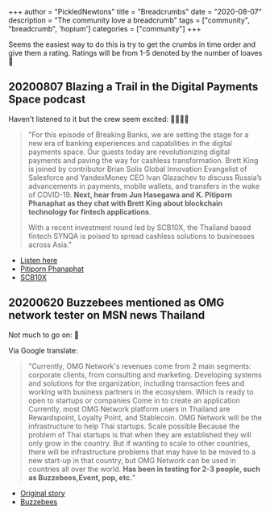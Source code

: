 +++
author = "PickledNewtons"
title = "Breadcrumbs"
date = "2020-08-07"
description = "The community love a breadcrumb"
tags = ["community", "breadcrumb", 'hopium']
categories = ["community"]
+++

Seems the easiest way to do this is try to get the crumbs in time order and give them a rating. Ratings will be from 1-5 denoted by the number of loaves :bread:

## 20200807 Blazing a Trail in the Digital Payments Space podcast

Haven't listened to it but the crew seem excited: :bread::bread::bread::bread:

> "For this episode of Breaking Banks, we are setting the stage for a new era of banking experiences and capabilities in the digital payments space. Our guests today are revolutionizing digital payments and paving the way for cashless transformation. Brett King is joined by contributor Brian Solis Global Innovation Evangelist of Salesforce and YandexMoney CEO Ivan Glazachev to discuss Russia’s advancements in payments, mobile wallets, and transfers in the wake of COVID-19. **Next, hear from Jun Hasegawa and K. Pitiporn Phanaphat as they chat with Brett King about blockchain technology for fintech applications**.
>
> With a recent investment round led by SCB10X, the Thailand based fintech SYNQA is poised to spread cashless solutions to businesses across Asia."

* [Listen here](https://podcasts.apple.com/nz/podcast/blazing-a-trail-in-the-digital-payments-space/id641357669?i=1000487340942)
* [Pitiporn Phanaphat](https://th.linkedin.com/in/pitiporn-phanaphat-4a082843)
* [SCB10X](https://scb10x.com/)

## 20200620 Buzzebees mentioned as OMG network tester on MSN news Thailand

Not much to go on: :bread:

Via Google translate:

> "Currently, OMG Network's revenues come from 2 main segments: corporate clients, from consulting and marketing. Developing systems and solutions for the organization, including transaction fees and working with business partners in the ecosystem. Which is ready to open to startups or companies Come in to create an application Currently, most OMG Network platform users in Thailand are Rewardspoint, Loyalty Point, and Stablecoin. OMG Network will be the infrastructure to help Thai startups. Scale possible Because the problem of Thai startups is that when they are established they will only grow in the country. But if wanting to scale to other countries, there will be infrastructure problems that may have to be moved to a new start-up in that country, but OMG Network can be used in countries all over the world. **Has been in testing for 2-3 people, such as Buzzebees,Event, pop, etc.**"

* [Original story](https://www.msn.com/th-th/news/techandscience/omg-network-%E0%B9%80%E0%B8%9B%E0%B8%B4%E0%B8%94%E0%B9%81%E0%B8%9E%E0%B8%A5%E0%B8%95%E0%B8%9F%E0%B8%AD%E0%B8%A3%E0%B9%8C%E0%B8%A1-%E0%B8%94%E0%B8%B4%E0%B8%AA%E0%B8%A3%E0%B8%B1%E0%B8%9B%E0%B8%95%E0%B9%8C%E0%B9%81%E0%B8%9A%E0%B8%87%E0%B8%81%E0%B9%8C/ar-BB15KMf5)
* [Buzzebees](https://www.buzzebees.com/Views/About/AboutUs.aspx)